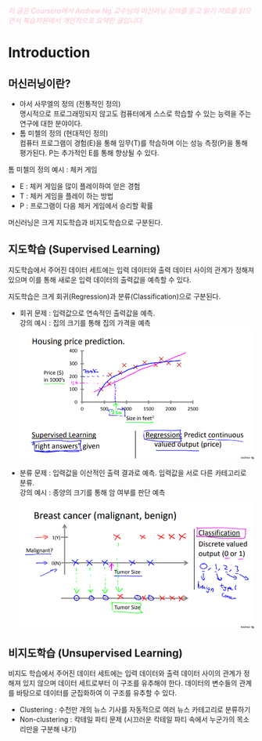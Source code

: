 <span style="color:pink">*이 글은 Coursera에서 Andrew Ng 교수님의 머신러닝 강의를 듣고 읽기 자료를 읽으면서 복습차원에서 개인적으로 요약한 글입니다.*<span>

# Introduction

## 머신러닝이란?

- 아서 사무엘의 정의 (전통적인 정의)  
  명시적으로 프로그래밍되지 않고도 컴퓨터에게 스스로 학습할 수 있는 능력을 주는 연구에 대한 분야이다.
- 톰 미첼의 정의 (현대적인 정의)  
  컴퓨터 프로그램이 경험(E)을 통해 임무(T)를 학습하며 이는 성능 측정(P)을 통해 평가된다. P는 추가적인 E를 통해 향상될 수 있다.

톰 미첼의 정의 예시 : 체커 게임

- E : 체커 게임을 많이 플레이하여 얻은 경험
- T : 체커 게임을 플레이 하는 방법
- P : 프로그램이 다음 체커 게임에서 승리할 확률

머신러닝은 크게 지도학습과 비지도학습으로 구분된다.

## 지도학습 (Supervised Learning)

지도학습에서 주어진 데이터 세트에는 입력 데이터와 출력 데이터 사이의 관계가 정해져 있으며 이를 통해 새로운 입력 데이터의 출력값을 예측할 수 있다.

지도학습은 크게 회귀(Regression)과 분류(Classification)으로 구분된다.

- 회귀 문제 : 입력값으로 연속적인 출력값을 예측.\
  강의 예시 : 집의 크기를 통해 집의 가격을 예측
  ![집 가격 문제](/week1/image/houseproblem.jpg)


- 분류 문제 : 입력값을 이산적인 출력 결과로 예측. 입력값을 서로 다른 카테고리로 분류. \
  강의 예시 : 종양의 크기를 통해 암 여부를 판단 예측 
  ![암 문제](/week1/image/cancerproblem.png)


## 비지도학습 (Unsupervised Learning)

비지도 학습에서 주어진 데이터 세트에는 입력 데이터와 출력 데이터 사이의 관계가 정해져 있지 않으며 데이터 세트로부터 이 구조를 유추해야 한다. 데이터의 변수들의 관계를 바탕으로 데이터를 군집화하여 이 구조를 유추할 수 있다.

- Clustering : 수천만 개의 뉴스 기사를 자동적으로 여러 뉴스 카테고리로 분류하기
- Non-clustering : 칵테일 파티 문제 (시끄러운 칵테일 파티 속에서 누군가의 목소리만을 구분해 내기)